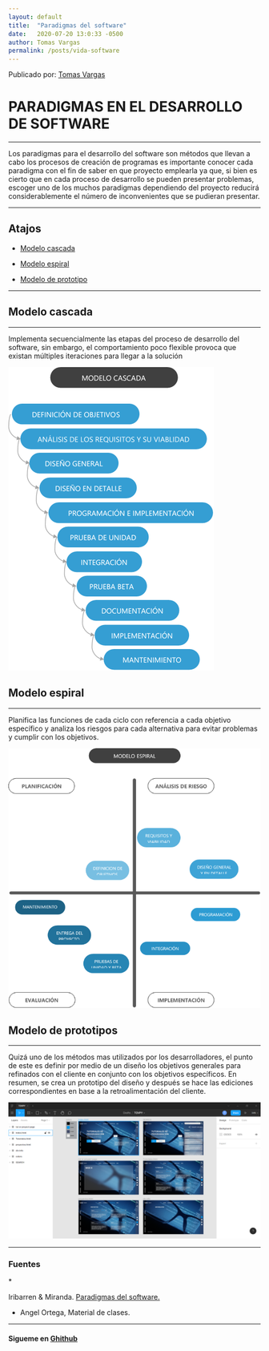 ```yaml
---
layout: default
title:  "Paradigmas del software"
date:   2020-07-20 13:0:33 -0500
author: Tomas Vargas
permalink: /posts/vida-software
---
```

<script src="https://kit.fontawesome.com/7316530f41.js" crossorigin="anonymous"></script>
<p>Publicado por: <a class="aa" href="https://github.com/tomvargas">Tomas Vargas</a></p>

<h1>PARADIGMAS EN EL DESARROLLO DE SOFTWARE</h1>
<hr> 
<p>Los paradigmas para el desarrollo del software son métodos que llevan a cabo los procesos de creación de programas es importante conocer cada paradigma con el fin de saber en que proyecto emplearla ya que, si bien es cierto que en cada proceso de desarrollo se pueden presentar problemas, escoger uno de los muchos paradigmas dependiendo del proyecto reducirá considerablemente el número de inconvenientes que se pudieran presentar.</p>
<hr>
<h2>Atajos</h2>

* <p> <a class="aa" href="#l1"> Modelo cascada</a></p>

* <p> <a class="aa" href="#l2"> Modelo espiral</a  ></p>

* <p> <a class="aa" href="#l3"> Modelo de prototipo</a></p>

<hr>

<h2 id="l1">Modelo cascada</h2>
<hr>
<p>Implementa secuencialmente las etapas del proceso de desarrollo del software, sin embargo, el
comportamiento poco flexible provoca que existan múltiples iteraciones para llegar a la solución</p>
<img src="https://raw.githubusercontent.com/Tomvargas/insoft/master/assets/mcascada.png" alt="Modelo cascada - Tomás Vargas">

<h2 id="l2">Modelo espiral</h2>
<hr>
<p>Planifica las funciones de cada ciclo con referencia a cada objetivo específico y analiza los riesgos para
cada alternativa para evitar problemas y cumplir con los objetivos.</p>
<img src="https://raw.githubusercontent.com/Tomvargas/insoft/master/assets/mespiral.png" alt="Modelo espiral - Tomás Vargas">
<h2 id="l3">Modelo de prototipos</h2>
<hr>
<p>Quizá uno de los métodos mas utilizados por los desarrolladores, el punto de este es definir por medio de un diseño los
objetivos generales para refinados con el cliente en conjunto con los objetivos específicos. En resumen, se crea un
prototipo del diseño y después se hace las ediciones correspondientes en base a la retroalimentación del cliente.</p>
<img src="https://raw.githubusercontent.com/Tomvargas/insoft/master/assets/mprot.png" alt="Modelo de prototipo - Tomás Vargas">


<hr>
<h3>Fuentes</h3>
* <p>Iribarren & Miranda. <a class="aa" href="https://proyectosinformaticoscht2009.wordpress.com/antes-de-empezar/marco-teorico/paradigmas-de-desarrollo-de-software/">Paradigmas del software. </a></p>

* Angel Ortega, Material de clases.

<hr>
<h4>Sigueme en <a class="aa" href="https://github.com/tomvargas" target="_blank"><i class="fab fa-github"></i> Ghithub</a></h4>

